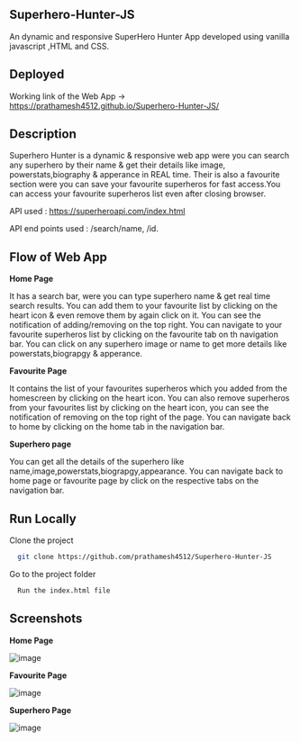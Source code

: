 ## Superhero-Hunter-JS
An dynamic and responsive SuperHero Hunter App developed using vanilla javascript ,HTML and CSS.
## Deployed
Working link of the Web App -> https://prathamesh4512.github.io/Superhero-Hunter-JS/
## Description
Superhero Hunter is a dynamic & responsive web app were you can search any superhero by their name & get their details like image,
powerstats,biography & apperance in REAL time.
Their is also a favourite section were you can save your favourite superheros for fast access.You can access your favourite superheros list even after closing browser.

API used : https://superheroapi.com/index.html 

API end points used : /search/name, /id.
## Flow of Web App
**Home Page**

It has a search bar, were you can type superhero name & get real time search results.
You can add them to your favourite list by clicking on the heart icon & even remove them by again click on it.
You can see the notification of adding/removing on the top right.
You can navigate to your favourite superheros list by clicking on the favourite tab on th navigation bar.
You can click on any superhero image or name to get more details like powerstats,biograpgy & apperance.


**Favourite Page**

It contains the list of your favourites superheros which you added from the homescreen by clicking on the heart icon.
You can also remove superheros from your favourites list by clicking on the heart icon, you can see the notification of removing on the top right of the page. You can navigate back to home by clicking on the home tab in the navigation bar.

**Superhero page**

You can get all the details of the superhero like name,image,powerstats,biograpgy,appearance.
You can navigate back to home page or favourite page by click on the respective tabs on the navigation bar.


## Run Locally

Clone the project

```bash
  git clone https://github.com/prathamesh4512/Superhero-Hunter-JS
```

Go to the project folder

```bash
  Run the index.html file
```
## Screenshots
**Home Page**


![image](https://user-images.githubusercontent.com/87566298/164748682-db39d3b7-0d94-416c-a34f-b615d554fc5d.png)


**Favourite Page**


![image](https://user-images.githubusercontent.com/87566298/164749106-743cad14-ee9a-48a3-876c-afd8b229859d.png)


**Superhero Page**


![image](https://user-images.githubusercontent.com/87566298/164749307-3d53c21b-b4b3-42be-af77-d0c204117c63.png)





